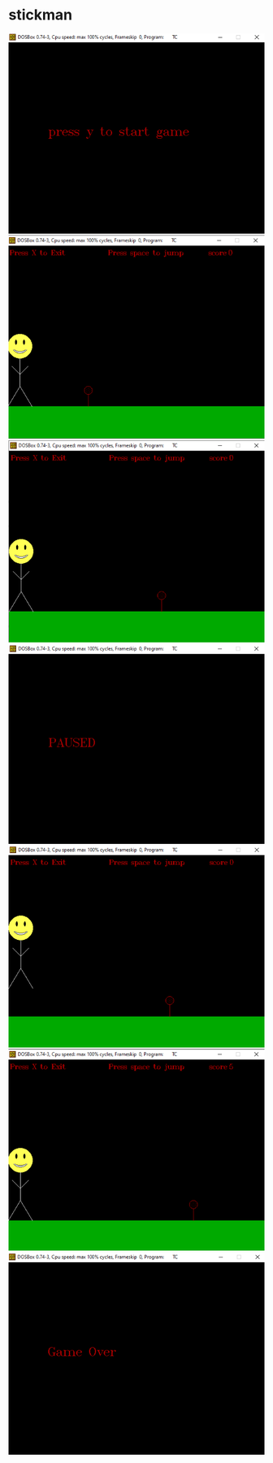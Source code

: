 # stickman
<img src="Images/play.jpg">
<img src="Images/walk1.jpg">
<img src="Images/walk2.jpg">
<img src="Images/pause.jpg">
<img src="Images/jump.jpg">
<img src="Images/score.jpg">
<img src="Images/gameover.jpg">
